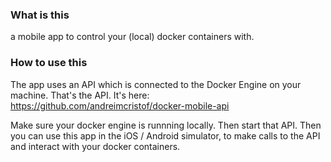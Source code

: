 ### What is this
a mobile app to control your (local) docker containers with.

### How to use this
 The app uses an API which is connected to the Docker Engine on your machine. That's the API. It's here:
 https://github.com/andreimcristof/docker-mobile-api

 Make sure your docker engine is runnning locally. Then start that API. Then you can use this app in the iOS / Android simulator, to make calls to the API and interact with your docker containers.
